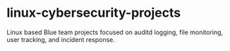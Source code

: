 # linux-cybersecurity-projects
Linux based Blue team projects focused on auditd logging, file monitoring, user tracking, and incident response.
